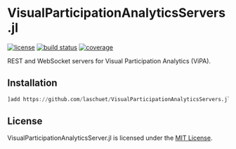 # VisualParticipationAnalyticsServers.jl

[![license](https://img.shields.io/badge/license-MIT-blue.svg)](https://github.com/laschuet/VisualParticipationAnalyticsServers.jl/blob/main/LICENSE.txt)
[![build status](https://github.com/laschuet/VisualParticipationAnalyticsServers.jl/workflows/CI/badge.svg)](https://github.com/laschuet/VisualParticipationAnalyticsServers.jl/actions)
[![coverage](https://codecov.io/gh/laschuet/VisualParticipationAnalyticsServers.jl/branch/main/graph/badge.svg)](https://codecov.io/gh/laschuet/VisualParticipationAnalyticsServers.jl)

REST and WebSocket servers for Visual Participation Analytics (ViPA).

## Installation

```julia
]add https://github.com/laschuet/VisualParticipationAnalyticsServers.jl
```

## License

VisualParticipationAnalyticsServer.jl is licensed under the [MIT License](./LICENSE.txt).